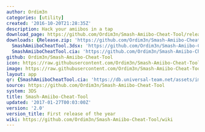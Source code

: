 ```yaml
---
author: Ordim3n
categories: [utility]
created: '2016-10-20T21:28:35Z'
description: Hack your amiibos in a tap
download_page: https://github.com/Ordim3n/Smash-Amiibo-Cheat-Tool/releases/tag/2.0
downloads: {Release.zip: 'https://github.com/Ordim3n/Smash-Amiibo-Cheat-Tool/releases/download/2.0/Release.zip',
  SmashAmiiboCheatTool.3dsx: 'https://github.com/Ordim3n/Smash-Amiibo-Cheat-Tool/releases/download/2.0/SmashAmiiboCheatTool.3dsx',
  SmashAmiiboCheatTool.cia: 'https://github.com/Ordim3n/Smash-Amiibo-Cheat-Tool/releases/download/2.0/SmashAmiiboCheatTool.cia'}
github: Ordim3n/Smash-Amiibo-Cheat-Tool
icon: https://raw.githubusercontent.com/Ordim3n/Smash-Amiibo-Cheat-Tool/master/meta/icon.png
image: https://raw.githubusercontent.com/Ordim3n/Smash-Amiibo-Cheat-Tool/master/meta/banner.png
layout: app
qr: {SmashAmiiboCheatTool.cia: 'https://db.universal-team.net/assets/images/qr/smashamiibocheattool.cia.png'}
source: https://github.com/Ordim3n/Smash-Amiibo-Cheat-Tool
system: 3DS
title: Smash-Amiibo-Cheat-Tool
updated: '2017-01-27T00:03:00Z'
version: '2.0'
version_title: First release of the year
wiki: https://github.com/Ordim3n/Smash-Amiibo-Cheat-Tool/wiki
---
```

